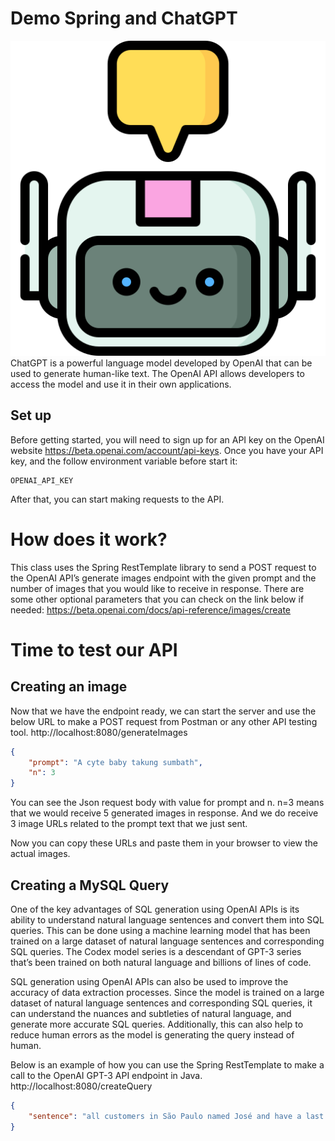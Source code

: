 # Demo Spring and ChatGPT 
![bot.png](img%2Fbot.png)
ChatGPT is a powerful language model developed by OpenAI that can be used to generate human-like text. 
The OpenAI API allows developers to access the model and use it in their own applications. 

## Set up
Before getting started, you will need to sign up for an API key on the OpenAI website
https://beta.openai.com/account/api-keys.
Once you have your API key, and the follow environment variable before start it:
```
OPENAI_API_KEY
```

After that, you can start making requests to the API.

# How does it work?
This class uses the Spring RestTemplate library to send a POST request to the OpenAI API’s generate images endpoint with the given prompt and the number of images that you would like to receive in response. There are some other optional parameters that you can check on the link below if needed: https://beta.openai.com/docs/api-reference/images/create

# Time to test our API 
## Creating an image
Now that we have the endpoint ready, we can start the server and use the below URL to make a POST request from Postman or any other API testing tool.
http://localhost:8080/generateImages
```json
{
    "prompt": "A cyte baby takung sumbath",
    "n": 3
}
```

You can see the Json request body with value for prompt and n. n=3 means that we would receive 5 generated images in response. And we do receive 3 image URLs related to the prompt text that we just sent.

Now you can copy these URLs and paste them in your browser to view the actual images.

## Creating a MySQL Query
One of the key advantages of SQL generation using OpenAI APIs is its ability to understand natural language sentences
and convert them into SQL queries. This can be done using a machine learning
model that has been trained on a large dataset of natural language sentences and
corresponding SQL queries. The Codex model series is a descendant of GPT-3 series
that’s been trained on both natural language and billions of lines of code.

SQL generation using OpenAI APIs can also be used to improve the accuracy of data extraction
processes. Since the model is trained on a large dataset of natural language
sentences and corresponding SQL queries, it can understand the nuances and subtleties of
natural language, and generate more accurate SQL queries. Additionally, this can
also help to reduce human errors as the model is generating the query instead of human.

Below is an example of how you can use the Spring RestTemplate to make a call to the OpenAI 
GPT-3 API endpoint in Java.
http://localhost:8080/createQuery

```json
{
    "sentence": "all customers in São Paulo named José and have a last name that starts with a F"
}
```